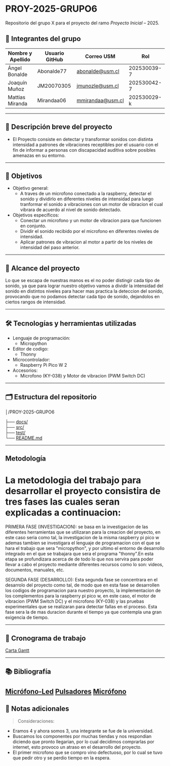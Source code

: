 # PROY-2025-GRUPO6
Repositorio del grupo X para el proyecto del ramo *Proyecto Inicial* – 2025.

## 👥 Integrantes del grupo

| Nombre y Apellido | Usuario GitHub | Correo USM               | Rol          |
| ----------------- | -------------- | ------------------------ | ------------ |
| Ángel Bonalde     | Abonalde77     | abonalde@usm.cl          | 202530039-7  |
| Joaquín Muñoz     | JM20070305     | jmunozle@usm.cl          | 202530042-7  |
| Mattias Miranda   | Mirandaa06     | mmirandaa@usm.cl         | 202530029-k  |

---

## 📝 Descripción breve del proyecto

- El Proyecto consiste en detectar y transformar sonidos con distinta intensidad a patrones de vibraciones receptibles  por el usuario con el fin de informar a personas con discapacidad auditiva sobre posibles amenazas en su entorno.

---

## 🎯 Objetivos

- Objetivo general:
  - A traves de un microfono conectado a la raspberry, detectar el sonido y dividirlo en diferentes niveles de intensidad para luego tranformar el sonido a vibraciones con un motor de vibracion el cual vibrara de acuerdo al nivel de sonido detectado.
- Objetivos específicos:
  - Conectar un microfono y un motor de vibracion para que funcionen en conjunto.
  - Dividir el sonido recibido por el microfono en diferentes niveles de intensidad.
  - Aplicar patrones de vibracion al motor a partir de los niveles de intensidad del paso anterior.

---

## 🧩 Alcance del proyecto

Lo que se escapa de nuestras manos es el no poder distingir cada tipo de sonido, ya que para lograr nuestro objetivo vamos a dividir la intensidad del sonido en distintos niveles para hacer mas practica la deteccion del sonido, provocando que no podamos detectar cada tipo de sonido, dejandolos en ciertos rangos de intensidad.

---

## 🛠️ Tecnologías y herramientas utilizadas

- Lenguaje de programación:
  - Micropython
- Editor de codigo:
  - Thonny 
- Microcontrolador:
  - Raspberry Pi Pico W 2
- Accesorios:
  - Microfono (KY-038) y Motor de vibracion (PWM Switch DC)

---

## 🗂️ Estructura del repositorio


│/PROY-2025-GRUPO6

├── [docs/](https://github.com/Abonalde77/PROY-2025-GRUPO6/tree/main/Documentación)            
├── [src/](https://github.com/Abonalde77/PROY-2025-GRUPO6/tree/main/CodigoFuente)                 
├── [test/](https://github.com/Abonalde77/PROY-2025-GRUPO6/tree/main/Pruebas)                     
└── [README.md](https://github.com/Abonalde77/PROY-2025-GRUPO6/tree/main/README.md)            


---

##  Metodología

# La metodologia del trabajo para desarrollar el proyecto consistira de tres fases las cuales seran explicadas a continuacion:

 PRIMERA FASE (INVESTIGACION): se basa en la investigacion de las diferentes herramientas que se utilizaran para la creacion del proyecto, en este caso seria como tal, la investigacion de la misma raspberry pi pico w ademas tambien se investigara el lenguaje de programacion con el que se hara el trabajo que sera "micropython", y por ultimo el entorno de desarrollo integrado en el que se trabajara que sera el programa "thonny".En esta etapa se profundizara acerca de de todo lo que nos servira para poder llevar a cabo el proyecto mediante diferentes recursos como lo son: videos, documentos, manuales, etc.

 SEGUNDA FASE (DESARROLLO): Esta segunda fase se concentrara en el desarrolo del proyecto como tal, de modo que en esta fase se desarrollen los codigos de programacion para nuestro proyecto, la implementacion de los complementos para la raspberry pi pico w, en este caso, el motor de vibracion (PWM Switch DC) y el microfono (KY-038) y las pruebas experimentales que se realizaran para detectar fallas en el proceso. Esta fase sera la de mas duracion durante el tiempo ya que contempla una gran exigencia de tiempo. 

---

## 📅 Cronograma de trabajo


[Carta Gantt](https://docs.google.com/spreadsheets/d/1LX-G_uqnHj18W3ZObbhTS2TRwiaP0gzFi_ikWV4aN8w/edit?usp=sharing)

---

## 📚 Bibliografía

[Micrófono-Led](https://www.youtube.com/watch?v=hjuNL5xqxZg)
[Pulsadores](https://www.youtube.com/watch?v=5T07X1IW9MU)
[Micrófono](https://www.youtube.com/watch?v=dQW4oFJt9c8)
---

## 📌 Notas adicionales

> Consideraciones:
- Eramos 4 y ahora somos 3, una integrante se fue de la universidad.
- Buscamos los componentes por muchas tiendas y nos respondian diciendo que pronto llegarian, por lo cual decidimos comprarlas por internet, esto provoco un atraso en el desarrollo del proyecto.
- El primer microfono que se compro vino defectuoso, por lo cual se tuvo que pedir otro y se perdio tiempo en la espera.
